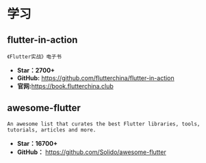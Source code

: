 # 学习
  
## flutter-in-action

    《Flutter实战》电子书

* **Star：2700+**
* **GitHub:** <https://github.com/flutterchina/flutter-in-action>
* **官网:**<https://book.flutterchina.club>

## awesome-flutter

    An awesome list that curates the best Flutter libraries, tools, tutorials, articles and more.

* **Star：16700+**
* **GitHub：** <https://github.com/Solido/awesome-flutter>
